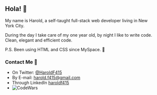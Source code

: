 ## Hola! 👋

My name is Harold, a self-taught full-stack web developer living in New York City.

During the day I take care of my one year old, by night I like to write code. Clean, elegant and efficient code.


P.S. Been using HTML and CSS since MySpace. 🤣
### Contact Me 📇
- On Twitter: [@HaroldF415](https://twitter.com/haroldf415)
- By E-mail: [harold.f415@gmail.com](mailto:harold.f415@gmail.com)
- Through LinkedIn [haroldf415](https://www.linkedin.com/in/haroldf415/)
- ![CodeWars](https://www.codewars.com/users/HaroldF415/badges/micro)
